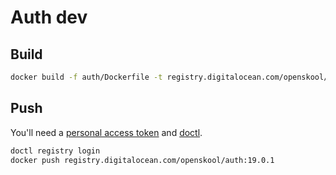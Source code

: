 # Auth dev

## Build

```sh
docker build -f auth/Dockerfile -t registry.digitalocean.com/openskool/auth:19.0.1 .
```

## Push

You'll need a [personal access token](https://docs.digitalocean.com/reference/api/create-personal-access-token/) and [doctl](https://docs.digitalocean.com/reference/doctl/how-to/install/).

```sh
doctl registry login
docker push registry.digitalocean.com/openskool/auth:19.0.1
```
